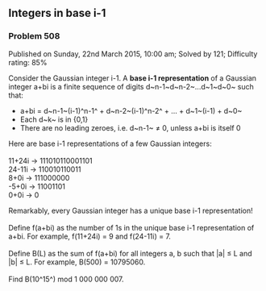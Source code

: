 Integers in base i-1
--------------------

### Problem 508

Published on Sunday, 22nd March 2015, 10:00 am; Solved by 121;
Difficulty rating: 85%

Consider the Gaussian integer i-1. A **base i-1 representation** of a
Gaussian integer a+bi is a finite sequence of digits
d~n-1~d~n-2~...d~1~d~0~ such that:

-   a+bi = d~n-1~(i-1)^n-1^ + d~n-2~(i-1)^n-2^ + ... + d~1~(i-1) + d~0~
-   Each d~k~ is in {0,1}
-   There are no leading zeroes, i.e. d~n-1~ ≠ 0, unless a+bi is itself
    0

Here are base i-1 representations of a few Gaussian integers:\
\
 11+24i → 111010110001101\
 24-11i → 110010110011\
 8+0i → 111000000\
 -5+0i → 11001101\
 0+0i → 0

Remarkably, every Gaussian integer has a unique base i-1
representation!\
\
 Define f(a+bi) as the number of 1s in the unique base i-1
representation of a+bi. For example, f(11+24i) = 9 and f(24-11i) = 7.\
\
 Define B(L) as the sum of f(a+bi) for all integers a, b such that |a| ≤
L and |b| ≤ L. For example, B(500) = 10795060.\
\
 Find B(10^15^) mod 1 000 000 007.
